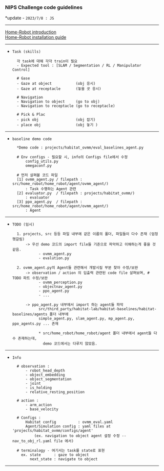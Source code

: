 ### NIPS Challenge code guidelines

*update - `2023/7/8 : JS` 

---

[Home-Robot introduction](https://aihabitat.org/challenge/2023_homerobot_ovmm/)  
[Home-Robot installation guide](https://github.com/facebookresearch/home-robot)


----

- `Task (skills)`


        각 task에 대해 각각 train이 필요
        - Expected tool : [SLAM / Segmentation / RL / Manipulator Control]  

        # Gase
        - Gaze at object           (obj 응시)
        - Gaze at receptacle       (놓을 곳 응시)

        # Navigation 
        - Navigation to object     (go to obj)
        - Navigation to receptacle (go to receptacle)

        # Pick & Plac
        - pick obj                 (obj 잡기)
        - place obj                (obj 놓기 )

---

- `baseline demo code`


        *Demo code : projects/habitat_ovmm/eval_baselines_agent.py

        # Env configs - 필요할 시, info의 Configs file에서 수정 
            config_utils.py  
            omegaconf.py      
    
        # 먼저 살펴볼 코드 파일 
        [1] ovmm_agent.py / filepath : src/home_robot/home_robot/agent/ovmm_agent/)
            : Task 수행하는 Agent 관련
        [2] evaluator.py  / filepath : projects/habitat_ovmm/) 
            : evaluator
        [3] ppo_agent.py  / filepath : src/home_robot/home_robot/agent/ovmm_agent/)
            : Agent 


---

- `TODO (임시)`
        

        1. projects, src 등등 파일 내부에 같은 이름의 폴더, 파일들이 다수 존재 (엄청 헷갈림)
            -> 우선 demo 코드의 import file들 기준으로 파악하고 이해하는게 좋을 것 같음.
                  - ovmm_agent.py
                  - evalution.py 
    
        2. ovmm_agent.py의 Agent들 관련해서 개발시킬 부분 찾아 수정/보완
            -> observation / action 의 입출력 관련된 code file 살펴보며, # TODO 파트 수정/보완
                  - ovmm_perception.py
                  - objectnav_agent.py
                  - ppo_agent.py
                  - ...
  
            -> ppo_agent.py 내부에서 import 하는 agent들 파악
                  src/third_party/habitat-lab/habitat-baselines/habitat-baselines/agents 폴더 내부에
                  simple_agent.py, slam_agent.py, mp_agent.py, ppo_agents.py ... 존재
            
                  * src/home_robot/home_robot/agent 폴더 내부에서 agent들 다수 존재하는데, 
                    demo 코드에서는 다루지 않았음.
            
---

- `Info`

        # observation :
            - robot_head_depth
            - object_embedding
            - object_segmentation
            - joint
            - is_holding
            - relative_resting_position

        # action :
            - arm_action
            - base_velocity
  
        # Configs :
            Habitat config          : ovmm_eval.yaml
            Agent/Simulation config : yaml files at 'projects/habitat_ovmm/configs/agent'
                (ex. navigation to object agent 설정 수정 -- nav_to_obj_rl.yaml file 에서) 

        # terminalogy - 여기서는 task를 state로 표현 
          ex. state      : gaze to object 
              next_state : navigate to object 
---    
    

    

    

